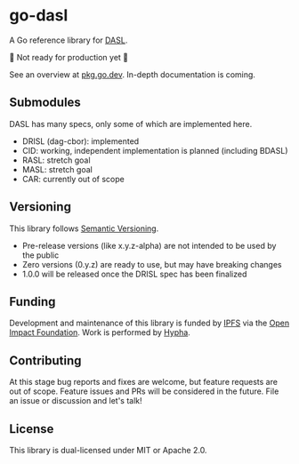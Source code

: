# go-dasl

A Go reference library for [DASL](https://dasl.ing).

🚧 Not ready for production yet 🚧

See an overview at [pkg.go.dev](https://pkg.go.dev/github.com/hyphacoop/go-dasl).
In-depth documentation is coming.

## Submodules

DASL has many specs, only some of which are implemented here.

- DRISL (dag-cbor): implemented
- CID: working, independent implementation is planned (including BDASL)
- RASL: stretch goal
- MASL: stretch goal
- CAR: currently out of scope

## Versioning

This library follows [Semantic Versioning](https://semver.org/).

- Pre-release versions (like x.y.z-alpha) are not intended to be used by the public
- Zero versions (0.y.z) are ready to use, but may have breaking changes
- 1.0.0 will be released once the DRISL spec has been finalized

## Funding

Development and maintenance of this library is funded by [IPFS](https://ipfs.tech)
via the [Open Impact Foundation](https://openimpact.foundation/).
Work is performed by [Hypha](https://hypha.coop/).

## Contributing

At this stage bug reports and fixes are welcome, but feature requests are out of scope.
Feature issues and PRs will be considered in the future.
File an issue or discussion and let's talk!

## License

This library is dual-licensed under MIT or Apache 2.0.
